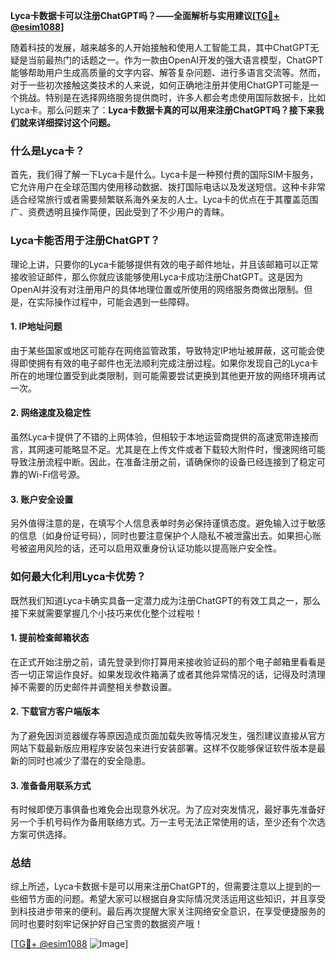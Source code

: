 **Lyca卡数据卡可以注册ChatGPT吗？——全面解析与实用建议[[TG💪+ @esim1088](https://t.me/s/esim1088)]**

随着科技的发展，越来越多的人开始接触和使用人工智能工具，其中ChatGPT无疑是当前最热门的话题之一。作为一款由OpenAI开发的强大语言模型，ChatGPT能够帮助用户生成高质量的文字内容、解答复杂问题、进行多语言交流等。然而，对于一些初次接触这类技术的人来说，如何正确地注册并使用ChatGPT可能是一个挑战。特别是在选择网络服务提供商时，许多人都会考虑使用国际数据卡，比如Lyca卡。那么问题来了：**Lyca卡数据卡真的可以用来注册ChatGPT吗？接下来我们就来详细探讨这个问题。**

### 什么是Lyca卡？

首先，我们得了解一下Lyca卡是什么。Lyca卡是一种预付费的国际SIM卡服务，它允许用户在全球范围内使用移动数据、拨打国际电话以及发送短信。这种卡非常适合经常旅行或者需要频繁联系海外亲友的人士。Lyca卡的优点在于其覆盖范围广、资费透明且操作简便，因此受到了不少用户的青睐。

### Lyca卡能否用于注册ChatGPT？

理论上讲，只要你的Lyca卡能够提供有效的电子邮件地址，并且该邮箱可以正常接收验证邮件，那么你就应该能够使用Lyca卡成功注册ChatGPT。这是因为OpenAI并没有对注册用户的具体地理位置或所使用的网络服务商做出限制。但是，在实际操作过程中，可能会遇到一些障碍。

#### 1. IP地址问题

由于某些国家或地区可能存在网络监管政策，导致特定IP地址被屏蔽，这可能会使得即使拥有有效的电子邮件也无法顺利完成注册过程。如果你发现自己的Lyca卡所在的地理位置受到此类限制，则可能需要尝试更换到其他更开放的网络环境再试一次。

#### 2. 网络速度及稳定性

虽然Lyca卡提供了不错的上网体验，但相较于本地运营商提供的高速宽带连接而言，其网速可能略显不足。尤其是在上传文件或者下载较大附件时，慢速网络可能导致注册流程中断。因此，在准备注册之前，请确保你的设备已经连接到了稳定可靠的Wi-Fi信号源。

#### 3. 账户安全设置

另外值得注意的是，在填写个人信息表单时务必保持谨慎态度。避免输入过于敏感的信息（如身份证号码），同时也要注意保护个人隐私不被泄露出去。如果担心账号被盗用风险的话，还可以启用双重身份认证功能以提高账户安全性。

### 如何最大化利用Lyca卡优势？

既然我们知道Lyca卡确实具备一定潜力成为注册ChatGPT的有效工具之一，那么接下来就需要掌握几个小技巧来优化整个过程啦！

#### 1. 提前检查邮箱状态

在正式开始注册之前，请先登录到你打算用来接收验证码的那个电子邮箱里看看是否一切正常运作良好。如果发现收件箱满了或者其他异常情况的话，记得及时清理掉不需要的历史邮件并调整相关参数设置。

#### 2. 下载官方客户端版本

为了避免因浏览器缓存等原因造成页面加载失败等情况发生，强烈建议直接从官方网站下载最新版应用程序安装包来进行安装部署。这样不仅能够保证软件版本是最新的同时也减少了潜在的安全隐患。

#### 3. 准备备用联系方式

有时候即使万事俱备也难免会出现意外状况。为了应对突发情况，最好事先准备好另一个手机号码作为备用联络方式。万一主号无法正常使用的话，至少还有个次选方案可供选择。

### 总结

综上所述，Lyca卡数据卡是可以用来注册ChatGPT的，但需要注意以上提到的一些细节方面的问题。希望大家可以根据自身实际情况灵活运用这些知识，并且享受到科技进步带来的便利。最后再次提醒大家关注网络安全意识，在享受便捷服务的同时也要时刻牢记保护好自己宝贵的数据资产哦！

[[TG💪+ @esim1088](https://t.me/s/esim1088) ![Image](https://i.postimg.cc/4NQfJmqS/Snipaste-2025-05-13-00-14-12.png)]